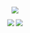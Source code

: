 <p align="center">
    <img src="https://komarev.com/ghpvc/?username=TheNavyInfantry&style=flat&color=6fdc07&label=Visitors">
</p>

<p align="center">
    <img src="https://github-readme-stats.vercel.app/api?username=TheNavyInfantry&show_icons=true&private_count=true&theme=chartreuse-dark&hide_border=true&bg_color=22272E&text_color=6FDC07">
    <img src="https://github-readme-stats.vercel.app/api/top-langs/?username=TheNavyInfantry&layout=compact&theme=chartreuse-dark&hide_border=true&bg_color=22272E&text_color=6FDC07">
</p>